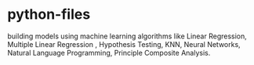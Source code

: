 # python-files
building models using machine learning algorithms like Linear Regression, Multiple Linear Regression , Hypothesis Testing, KNN, Neural Networks, Natural Language Programming, Principle Composite Analysis.
